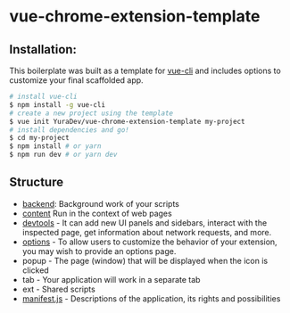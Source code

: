 # vue-chrome-extension-template
## Installation:
This boilerplate was built as a template for [vue-cli](https://github.com/vuejs/vue-cli) and includes options to customize your final scaffolded app. 
``` bash
# install vue-cli
$ npm install -g vue-cli
# create a new project using the template
$ vue init YuraDev/vue-chrome-extension-template my-project
# install dependencies and go!
$ cd my-project
$ npm install # or yarn
$ npm run dev # or yarn dev
```

## Structure
* [backend](https://developer.chrome.com/extensions/background_pages): Background work of your scripts
* [content](https://developer.chrome.com/extensions/content_scripts) Run in the context of web pages 
* [devtools](https://developer.chrome.com/extensions/devtools) - It can add new UI panels and sidebars, interact with the inspected page, get information about network requests, and more.
* [options](https://developer.chrome.com/extensions/options) - To allow users to customize the behavior of your extension, you may wish to provide an options page.
* popup - The page (window) that will be displayed when the icon is clicked
* tab - Your application will work in a separate tab
* ext - Shared scripts
* [manifest.js](https://developer.chrome.com/extensions/manifest) - Descriptions of the application, its rights and possibilities
